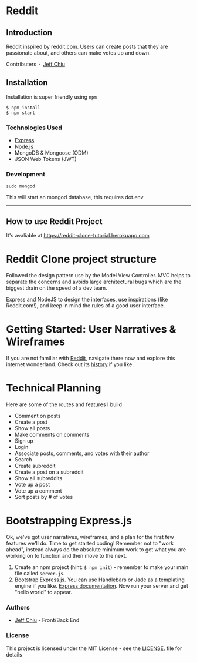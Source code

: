 # Reddit

## Introduction
Reddit inspired by reddit.com. Users can create posts that they are passionate about, and others can make votes up and down.

Contributers&ensp;·&ensp;[Jeff Chiu](https://www.linkedin.com/in/jeffchiu1)


## Installation

Installation is super friendly using `npm`

```
$ npm install 
$ npm start
```

### Technologies Used 
- [Express](https://expressjs.com/)
-  Node.js
-  MongoDB & Mongoose (ODM)
-  JSON Web Tokens (JWT)


### Development
```
sudo mongod
```
This will start an mongod database, this requires dot.env

***
## How to use Reddit Project

It's avaliable at
https://reddit-clone-tutorial.herokuapp.com

# Reddit Clone project structure

Followed the design pattern use by the Model View Controller. MVC helps to separate the concerns and avoids large architectural bugs which are the biggest drain on the speed of a dev team.

Express and NodeJS to design the interfaces, use inspirations (like Reddit.com!), and keep in mind the rules of a good user interface.

# Getting Started: User Narratives & Wireframes

If you are not familiar with [Reddit](https://www.reddit.com/), navigate there now and explore this internet wonderland. Check out its [history](https://en.wikipedia.org/wiki/Reddit#History) if you like. 


# Technical Planning

Here are some of the routes and features I build

* Comment on posts
* Create a post
* Show all posts
* Make comments on comments
* Sign up
* Login
* Associate posts, comments, and votes with their author
* Search
* Create subreddit
* Create a post on a subreddit
* Show all subreddits
* Vote up a post
* Vote up a comment
* Sort posts by # of votes



# Bootstrapping Express.js

Ok, we've got user narratives, wireframes, and a plan for the first few features we'll do. Time to get started coding! Remember not to "work ahead", instead always do the absolute minimum work to get what you are working on to function and then move to the next.

1. Create an npm project (hint: `$ npm init`) - remember to make your main file called `server.js`.
1. Bootstrap Express.js. You can use Handlebars or Jade as a templating engine if you like. [Express documentation](https://expressjs.com/en/starter/hello-world.html). Now run your server and get "hello world" to appear.


### Authors
- [Jeff Chiu](https://www.linkedin.com/in/jeffchiu1) - Front/Back End


### License 
This project is licensed under the MIT License - see the [LICENSE.](https://tldrlegal.com/license/mit-license) file for details
